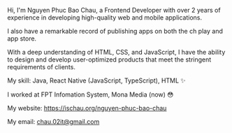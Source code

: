 Hi, I'm Nguyen Phuc Bao Chau, a Frontend Developer with over 2 years of experience in developing high-quality web and mobile applications. 

I also have a remarkable record of publishing apps on both the ch play and app store. 

With a deep understanding of HTML, CSS, and JavaScript, I have the ability to design and develop user-optimized products that meet the stringent requirements of clients.


My skill: Java, React Native (JavaScript, TypeScript), HTML ✨ 

I worked at FPT Infomation System, Mona Media (now) 😳


My website: https://ischau.org/nguyen-phuc-bao-chau

My email: chau.02it@gmail.com

<!---
chaudev/chaudev is a ✨ special ✨ repository because its `README.md` (this file) appears on your GitHub profile.
You can click the Preview link to take a look at your changes.
--->
